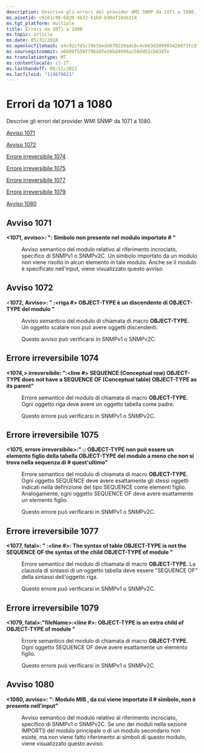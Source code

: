 ```yaml
---
description: Descrive gli errori del provider WMI SNMP da 1071 a 1080.
ms.assetid: c9161c96-6839-4b32-b1bd-b40af18ab314
ms.tgt_platform: multiple
title: Errori da 1071 a 1080
ms.topic: article
ms.date: 05/31/2018
ms.openlocfilehash: e4c92cfd1c79b5bedd070229adcbc4c663d209903428073fc976cd575022e9ea
ms.sourcegitcommit: e6600f550f79bddfe58bd4696ac50dd52cb03d7e
ms.translationtype: MT
ms.contentlocale: it-IT
ms.lasthandoff: 08/11/2021
ms.locfileid: "119679621"
---
```

# <a name="errors-1071-through-1080"></a>Errori da 1071 a 1080

Descrive gli errori del provider WMI SNMP da 1071 a 1080.

[Avviso 1071](#warning-1071)

[Avviso 1072](#warning-1072)

[Errore irreversibile 1074](#fatal-error-1074)

[Errore irreversibile 1075](#fatal-error-1075)

[Errore irreversibile 1077](#fatal-error-1077)

[Errore irreversibile 1079](#fatal-error-1079)

[Avviso 1080](#warning-1080)

## <a name="warning-1071"></a>Avviso 1071

<dl> <dt>

<span id="_1071__Warning_____fileName__line____Symbol__identifier__not_present_in_imported_module__identifier__"></span><span id="_1071__warning_____filename__line____symbol__identifier__not_present_in_imported_module__identifier__"></span><span id="_1071__WARNING_____FILENAME__LINE____SYMBOL__IDENTIFIER__NOT_PRESENT_IN_IMPORTED_MODULE__IDENTIFIER__"></span>**<1071, avviso>: "<riga>: Simbolo non <fileName> presente nel modulo importato \# <identifier> <identifier> "**
</dt> <dd>

Avviso semantico del modulo relativo al riferimento incrociato, specifico di SNMPv1 o SNMPv2C. Un simbolo importato da un modulo non viene risolto in alcun elemento in tale modulo. Anche se il modulo è specificato nell'input, viene visualizzato questo avviso.

</dd> </dl>

## <a name="warning-1072"></a>Avviso 1072

<dl> <dt>

<span id="_1072__Warning_____fileName___line___OBJECT-TYPE__name__is_a_descendant_of_OBJECT-TYPE__name__of_module__name__"></span><span id="_1072__warning_____filename___line___object-type__name__is_a_descendant_of_object-type__name__of_module__name__"></span><span id="_1072__WARNING_____FILENAME___LINE___OBJECT-TYPE__NAME__IS_A_DESCENDANT_OF_OBJECT-TYPE__NAME__OF_MODULE__NAME__"></span><**1072, Avviso>: " <fileName> :<riga \#> OBJECT-TYPE <name> è un discendente di OBJECT-TYPE <name> del modulo <name> "**
</dt> <dd>

Avviso semantico del modulo di chiamata di macro **OBJECT-TYPE.** Un oggetto scalare non può avere oggetti discendenti.

Questo avviso può verificarsi in SNMPv1 o SNMPv2C.

</dd> </dl>

## <a name="fatal-error-1074"></a>Errore irreversibile 1074

<dl> <dt>

<span id="_1074__Fatal_____fileName___line___SEQUENCE__Conceptual_row__OBJECT-TYPE__name__does_not_have_a_SEQUENCE_OF__Conceptual_table__OBJECT-TYPE_as_its_parent_"></span><span id="_1074__fatal_____filename___line___sequence__conceptual_row__object-type__name__does_not_have_a_sequence_of__conceptual_table__object-type_as_its_parent_"></span><span id="_1074__FATAL_____FILENAME___LINE___SEQUENCE__CONCEPTUAL_ROW__OBJECT-TYPE__NAME__DOES_NOT_HAVE_A_SEQUENCE_OF__CONCEPTUAL_TABLE__OBJECT-TYPE_AS_ITS_PARENT_"></span>**<1074,> irreversibile: <fileName> ":<line \#> SEQUENCE (Conceptual row) OBJECT-TYPE <name> does not have a SEQUENCE OF (Conceptual table) OBJECT-TYPE as its parent"**
</dt> <dd>

Errore semantico del modulo di chiamata di macro **OBJECT-TYPE.** Ogni oggetto riga deve avere un oggetto tabella come padre.

Questo errore può verificarsi in SNMPv1 o SNMPv2C.

</dd> </dl>

## <a name="fatal-error-1075"></a>Errore irreversibile 1075

<dl> <dt>

<span id="_1075__Fatal____fileName___line____OBJECT-TYPE__name__cannot_be_a_child_of_table_OBJECT-TYPE__name__of_module__name__unless_it_is_in_the_SEQUENCE_of_the_latter_"></span><span id="_1075__fatal____filename___line____object-type__name__cannot_be_a_child_of_table_object-type__name__of_module__name__unless_it_is_in_the_sequence_of_the_latter_"></span><span id="_1075__FATAL____FILENAME___LINE____OBJECT-TYPE__NAME__CANNOT_BE_A_CHILD_OF_TABLE_OBJECT-TYPE__NAME__OF_MODULE__NAME__UNLESS_IT_IS_IN_THE_SEQUENCE_OF_THE_LATTER_"></span>**<1075, errore irreversibile>:" <fileName> :<riga>: OBJECT-TYPE non può essere un elemento figlio della tabella OBJECT-TYPE del modulo a meno che non si trova nella sequenza di \# <name> <name> <name> quest'ultimo"**
</dt> <dd>

Errore semantico del modulo di chiamata di macro **OBJECT-TYPE.** Ogni oggetto SEQUENCE deve avere esattamente gli stessi oggetti indicati nella definizione del tipo SEQUENCE come elementi figlio. Analogamente, ogni oggetto SEQUENCE OF deve avere esattamente un elemento figlio.

Questo errore può verificarsi in SNMPv1 o SNMPv2C.

</dd> </dl>

## <a name="fatal-error-1077"></a>Errore irreversibile 1077

<dl> <dt>

<span id="_1077__Fatal_____fileName___line____The_syntax_of_table_OBJECT-TYPE__name__is_not_the_SEQUENCE_OF_the_syntax_of_the_child_OBJECT-TYPE__name__of_module__name__"></span><span id="_1077__fatal_____filename___line____the_syntax_of_table_object-type__name__is_not_the_sequence_of_the_syntax_of_the_child_object-type__name__of_module__name__"></span><span id="_1077__FATAL_____FILENAME___LINE____THE_SYNTAX_OF_TABLE_OBJECT-TYPE__NAME__IS_NOT_THE_SEQUENCE_OF_THE_SYNTAX_OF_THE_CHILD_OBJECT-TYPE__NAME__OF_MODULE__NAME__"></span>**<1077, fatal>: " <fileName> :<line \#>: The syntax of table OBJECT-TYPE is not the SEQUENCE OF the syntax of the <name> child OBJECT-TYPE <name> of module <name> "**
</dt> <dd>

Errore semantico del modulo di chiamata di macro **OBJECT-TYPE.** La clausola di sintassi di un oggetto tabella deve essere "SEQUENCE OF" della sintassi dell'oggetto riga.

Questo errore può verificarsi in SNMPv1 o SNMPv2C.

</dd> </dl>

## <a name="fatal-error-1079"></a>Errore irreversibile 1079

<dl> <dt>

<span id="_1079__Fatal___fileName___line____OBJECT-TYPE__name__is_an_extra_child_of_OBJECT-TYPE__name__of_module__name__"></span><span id="_1079__fatal___filename___line____object-type__name__is_an_extra_child_of_object-type__name__of_module__name__"></span><span id="_1079__FATAL___FILENAME___LINE____OBJECT-TYPE__NAME__IS_AN_EXTRA_CHILD_OF_OBJECT-TYPE__NAME__OF_MODULE__NAME__"></span>**<1079, fatal>:"fileName>:<line \#>: OBJECT-TYPE <name> is an extra child of OBJECT-TYPE of module <name> <name> "**
</dt> <dd>

Errore semantico del modulo di chiamata di macro **OBJECT-TYPE.** Ogni oggetto SEQUENCE OF deve avere esattamente un elemento figlio.

Questo errore può verificarsi in SNMPv1 o SNMPv2C.

</dd> </dl>

## <a name="warning-1080"></a>Avviso 1080

<dl> <dt>

<span id="_1080__Warning_____fileName__line____MIB_Module__moduleName___from_which_symbol__symbolName__is_imported__is_not_present_in_input_"></span><span id="_1080__warning_____filename__line____mib_module__modulename___from_which_symbol__symbolname__is_imported__is_not_present_in_input_"></span><span id="_1080__WARNING_____FILENAME__LINE____MIB_MODULE__MODULENAME___FROM_WHICH_SYMBOL__SYMBOLNAME__IS_IMPORTED__IS_NOT_PRESENT_IN_INPUT_"></span>**<1080, avviso>: "<riga>: Modulo MIB , da cui viene importato il <fileName> \# <moduleName> <symbolName> simbolo, non è presente nell'input"**
</dt> <dd>

Avviso semantico del modulo relativo al riferimento incrociato, specifico di SNMPv1 o SNMPv2C. Se uno dei moduli nella sezione IMPORTS del modulo principale o di un modulo secondario non esiste, ma non viene fatto riferimento ai simboli di questo modulo, viene visualizzato questo avviso.

</dd> </dl>

 

 



